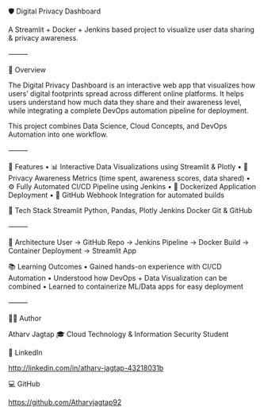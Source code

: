 🛡️ Digital Privacy Dashboard

A Streamlit + Docker + Jenkins based project to visualize user data sharing & privacy awareness.

⸻

📖 Overview

The Digital Privacy Dashboard is an interactive web app that visualizes how users’ digital footprints spread across different online platforms.
It helps users understand how much data they share and their awareness level, while integrating a complete DevOps automation pipeline for deployment.

This project combines Data Science, Cloud Concepts, and DevOps Automation into one workflow.

⸻

🚀 Features
	•	📊 Interactive Data Visualizations using Streamlit & Plotly
	•	🧠 Privacy Awareness Metrics (time spent, awareness scores, data shared)
	•	⚙️ Fully Automated CI/CD Pipeline using Jenkins
	•	🐳 Dockerized Application Deployment
	•	🔗 GitHub Webhook Integration for automated builds

🧰 Tech Stack 
Streamlit
Python, Pandas, Plotly
Jenkins
Docker
Git & GitHub


⸻

🧩 Architecture
User → GitHub Repo → Jenkins Pipeline → Docker Build → Container Deployment → Streamlit App

📚 Learning Outcomes
	•	Gained hands-on experience with CI/CD Automation
	•	Understood how DevOps + Data Visualization can be combined
	•	Learned to containerize ML/Data apps for easy deployment

⸻

👨‍💻 Author

Atharv Jagtap
🎓 Cloud Technology & Information Security Student

🔗 LinkedIn

http://linkedin.com/in/atharv-jagtap-43218031b

💻 GitHub

https://github.com/Atharvjagtap92

